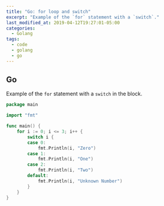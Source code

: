 ```yaml
---
title: "Go: for loop and switch"
excerpt: "Example of the `for` statement with a `switch`."
last_modified_at: 2019-04-12T19:27:01-05:00
categories:
  - Golang
tags: 
  - code
  - golang
  - go
---
```


## Go
Example of the `for` statement with a `switch` in the block.
```go
package main

import "fmt"

func main() {
	for i := 0; i <= 3; i++ {
		switch i {
		case 0:
			fmt.Println(i, "Zero")
		case 1:
			fmt.Println(i, "One")
		case 2:
			fmt.Println(i, "Two")
		default:
			fmt.Println(i, "Unknown Number")
		}
	}
}
```
